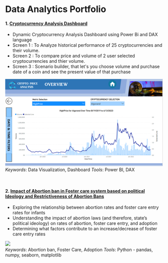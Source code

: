 # Data Analytics Portfolio

#### 1. [Cryptocurrency Analysis Dashboard](https://github.com/priya-balajii/Cryptocurrency-Analysis-Dashboard)
  * Dynamic Cryptocurrency Analysis Dashboard using Power Bi and DAX language
  * Screen 1 : To Analyze historical performance of 25 cryptocurrencies and their volume.
  * Screen 2 : To compare price and volume of 2 user selected cryptocurrencies and thier volume.
  * Screen 3 : Scenario builder, that let's you choose volume and purchase date of a coin and see the present value of that purchase

![](https://github.com/priya-balajii/Cryptocurrency-Analysis-Dashboard/blob/81ac90467cb56097bc2435162b7906d9be63885f/img/overview.PNG)
<br/>
*Keywords*: Data Visualization, Dashboard 
*Tools*: Power BI, DAX

<br/>

#### 2. [Impact of Abortion ban in Foster care system based on political Ideology and Restrictiveness of Abortion Bans](https://github.com/priya-balajii/FosterCare)
 * Exploring the relationship between abortion rates and foster care entry rates for infants
 * Understanding the impact of abortion laws (and therefore, state’s political ideology) on rates of abortion, foster care entry, and adoption
 * Determining what factors contribute to an increase/decrease of foster care entry rates

![](https://github.com/priya-balajii/FosterCare/blob/ff7fb2bf53c85ee443c7e15d1e6f5b68c6859b92/img/compare2.png)
<br/>
*Keywords*: Abortion ban, Foster Care, Adoption
*Tools*: Python - pandas, numpy, seaborn, matplotlib

<br/>

